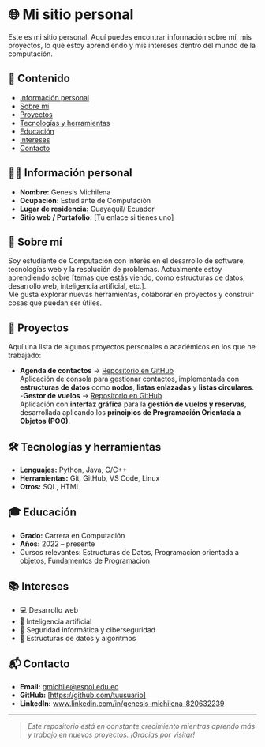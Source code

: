 # 🌐 Mi sitio personal

Este es mi sitio personal. Aquí puedes encontrar información sobre mí, mis proyectos, lo que estoy aprendiendo y mis intereses dentro del mundo de la computación.

## 📑 Contenido

- [Información personal](#información-personal)  
- [Sobre mí](#sobre-mí)  
- [Proyectos](#proyectos)  
- [Tecnologías y herramientas](#tecnologías-y-herramientas)  
- [Educación](#educación)  
- [Intereses](#intereses)  
- [Contacto](#contacto)  

## 🧑‍💻 Información personal

- **Nombre:** Genesis Michilena  
- **Ocupación:** Estudiante de Computación  
- **Lugar de residencia:** Guayaquil/ Ecuador
- **Sitio web / Portafolio:** [Tu enlace si tienes uno]  

## 🧾 Sobre mí

Soy estudiante de Computación con interés en el desarrollo de software, tecnologías web y la resolución de problemas. Actualmente estoy aprendiendo sobre [temas que estás viendo, como estructuras de datos, desarrollo web, inteligencia artificial, etc.].  
Me gusta explorar nuevas herramientas, colaborar en proyectos y construir cosas que puedan ser útiles.

## 🚀 Proyectos

Aquí una lista de algunos proyectos personales o académicos en los que he trabajado:
- **Agenda de contactos** → [Repositorio en GitHub](https://github.com/GenesisMichilena/Grupo-9.git)  
  Aplicación de consola para gestionar contactos, implementada con **estructuras de datos** como **nodos**, **listas enlazadas** y **listas circulares**.
-**Gestor de vuelos** → [Repositorio en GitHub](https://github.com/GenesisMichilena/POO5_2P_Michilena_Benitez_Ullaguari)  
  Aplicación con **interfaz gráfica** para la **gestión de vuelos y reservas**, desarrollada aplicando los **principios de Programación Orientada a Objetos (POO)**.
  
## 🛠️ Tecnologías y herramientas

- **Lenguajes:** Python, Java, C/C++
- **Herramientas:** Git, GitHub, VS Code, Linux
- **Otros:** SQL, HTML

## 🎓 Educación

- **Grado:** Carrera en Computación
- **Años:** 2022 – presente  
- Cursos relevantes: Estructuras de Datos, Programacion orientada a objetos, Fundamentos de Programacion

## 📚 Intereses

- 💻 Desarrollo web  
- 🤖 Inteligencia artificial  
- 🔐 Seguridad informática y ciberseguridad  
- 🧩 Estructuras de datos y algoritmos  

## 📬 Contacto

- **Email:** gmichile@espol.edu.ec
- **GitHub:** [https://github.com/tuusuario]  
- **LinkedIn:** www.linkedin.com/in/genesis-michilena-820632239

---

> *Este repositorio está en constante crecimiento mientras aprendo más y trabajo en nuevos proyectos. ¡Gracias por visitar!*
